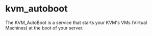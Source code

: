 # kvm_autoboot
The KVM_AutoBoot is a service that starts your KVM's VMs (Virtual Machines) at the boot of your server.
